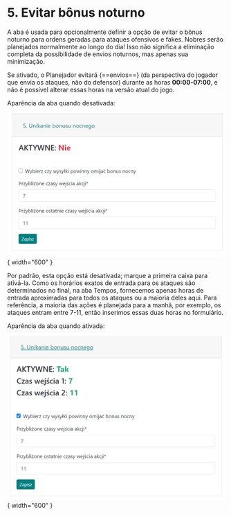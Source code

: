 # 5. Evitar bônus noturno

A aba é usada para opcionalmente definir a opção de evitar o bônus noturno para ordens geradas para ataques ofensivos e fakes. Nobres serão planejados normalmente ao longo do dia! Isso não significa a eliminação completa da possibilidade de envios noturnos, mas apenas sua minimização.

Se ativado, o Planejador evitará {==envios==} (da perspectiva do jogador que envia os ataques, não do defensor) durante as horas **00:00-07:00**, e não é possível alterar essas horas na versão atual do jogo.

Aparência da aba quando desativada:

![alt text](image-6.png){ width="600" }

Por padrão, esta opção está desativada; marque a primeira caixa para ativá-la. Como os horários exatos de entrada para os ataques são determinados no final, na aba Tempos, fornecemos apenas horas de entrada aproximadas para todos os ataques ou a maioria deles aqui. Para referência, a maioria das ações é planejada para a manhã, por exemplo, os ataques entram entre 7-11, então inserimos essas duas horas no formulário.

Aparência da aba quando ativada:

![alt text](image-7.png){ width="600" }
